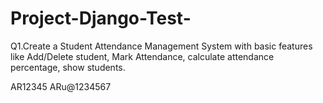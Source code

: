 # Project-Django-Test-
Q1.Create a Student Attendance Management System with basic features like Add/Delete student, Mark Attendance, calculate attendance percentage, show students.

AR12345
ARu@1234567
